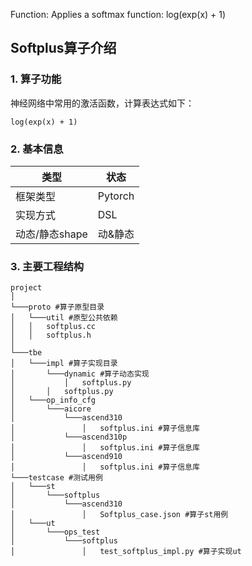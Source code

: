 Function: Applies a softmax function: log(exp(x) + 1)

## Softplus算子介绍
### 1. 算子功能
神经网络中常用的激活函数，计算表达式如下：
```
log(exp(x) + 1)
```


### 2. 基本信息
| **类型**       | **状态**    |
|-------------|---------------|
| 框架类型    | Pytorch  |
| 实现方式 | DSL      |
| 动态/静态shape  | 动&静态 |

### 3. 主要工程结构
```
project
│
└───proto #算子原型目录
│   └───util #原型公共依赖
│   │   softplus.cc
│   │   softplus.h
│
└───tbe
│   └───impl #算子实现目录
│       └───dynamic #算子动态实现
│           │   softplus.py
│       │   softplus.py
│   └───op_info_cfg
│       └───aicore
│           └───ascend310
│               │   softplus.ini #算子信息库
│           └───ascend310p
│               │   softplus.ini #算子信息库
│           └───ascend910
│               │   softplus.ini #算子信息库
└───testcase #测试用例
│   └───st
│       └───softplus
│           └───ascend310
│               │   Softplus_case.json #算子st用例
│   └───ut
│       └───ops_test
│           └───softplus
│               │   test_softplus_impl.py #算子实现ut
```
